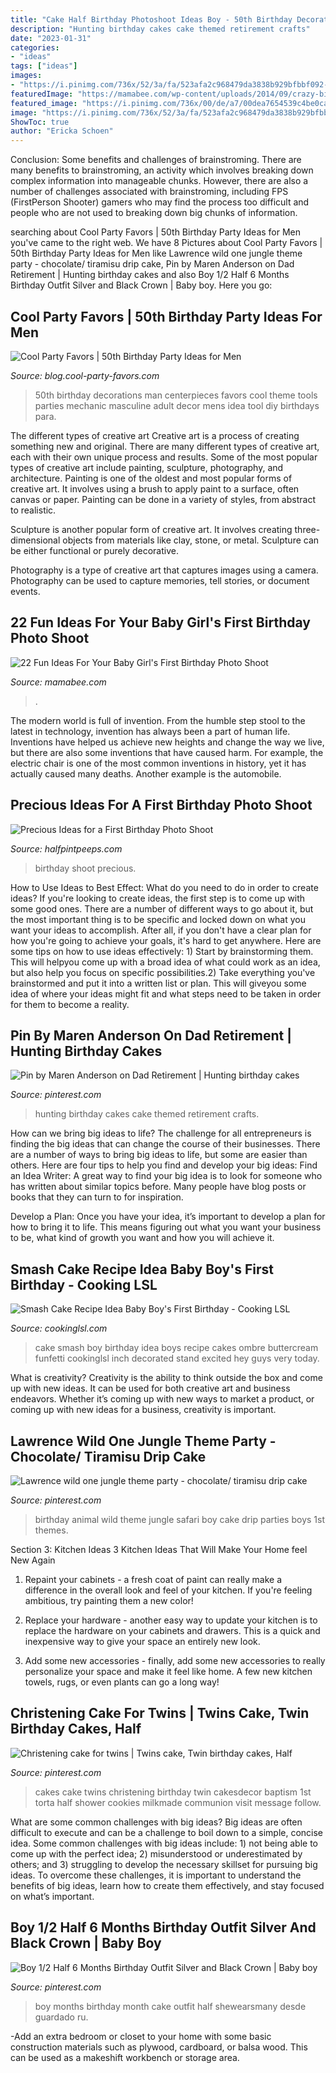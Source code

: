 ```yaml
---
title: "Cake Half Birthday Photoshoot Ideas Boy - 50th Birthday Decorations Man Centerpieces Favors Cool Theme Tools Parties Mechanic Masculine Adult Decor Mens Idea Tool Diy Birthdays Para"
description: "Hunting birthday cakes cake themed retirement crafts"
date: "2023-01-31"
categories:
- "ideas"
tags: ["ideas"]
images:
- "https://i.pinimg.com/736x/52/3a/fa/523afa2c968479da3838b929bfbbf092--twin-birthday-birthday-cakes.jpg"
featuredImage: "https://mamabee.com/wp-content/uploads/2014/09/crazy-birthday-suit.jpg"
featured_image: "https://i.pinimg.com/736x/00/de/a7/00dea7654539c4be0ca29253d5c74663.jpg"
image: "https://i.pinimg.com/736x/52/3a/fa/523afa2c968479da3838b929bfbbf092--twin-birthday-birthday-cakes.jpg"
ShowToc: true
author: "Ericka Schoen"
---
```



Conclusion: Some benefits and challenges of brainstroming.
There are many benefits to brainstroming, an activity which involves breaking down complex information into manageable chunks. However, there are also a number of challenges associated with brainstroming, including FPS (FirstPerson Shooter) gamers who may find the process too difficult and people who are not used to breaking down big chunks of information.

	

		
searching about Cool Party Favors | 50th Birthday Party Ideas for Men you've came to the right web. We have 8 Pictures about Cool Party Favors | 50th Birthday Party Ideas for Men like Lawrence wild one jungle theme party - chocolate/ tiramisu drip cake, Pin by Maren Anderson on Dad Retirement | Hunting birthday cakes and also Boy 1/2 Half 6 Months Birthday Outfit Silver and Black Crown | Baby boy. Here you go:
		
    
## Cool Party Favors | 50th Birthday Party Ideas For Men

<img loading=lazy src="http://blog.cool-party-favors.com/wp-content/uploads/2015/10/2-50th-Birthday-Ideas.jpg" onerror="this.onerror=null;this.src='https://tse4.mm.bing.net/th?id=OIP.Lvj42XzjN-RCm-XHlEuk5wHaLI&amp;pid=15.1';" alt="Cool Party Favors | 50th Birthday Party Ideas for Men">

_Source: blog.cool-party-favors.com_

>50th birthday decorations man centerpieces favors cool theme tools parties mechanic masculine adult decor mens idea tool diy birthdays para. 

	

The different types of creative art
Creative art is a process of creating something new and original. There are many different types of creative art, each with their own unique process and results. Some of the most popular types of creative art include painting, sculpture, photography, and architecture.
Painting is one of the oldest and most popular forms of creative art. It involves using a brush to apply paint to a surface, often canvas or paper. Painting can be done in a variety of styles, from abstract to realistic.

Sculpture is another popular form of creative art. It involves creating three-dimensional objects from materials like clay, stone, or metal. Sculpture can be either functional or purely decorative.

Photography is a type of creative art that captures images using a camera. Photography can be used to capture memories, tell stories, or document events.

    
## 22 Fun Ideas For Your Baby Girl&#039;s First Birthday Photo Shoot

<img loading=lazy src="https://mamabee.com/wp-content/uploads/2014/09/crazy-birthday-suit.jpg" onerror="this.onerror=null;this.src='https://tse3.mm.bing.net/th?id=OIP.72btVGeoJ81bfSyGu6R_hwHaLG&amp;pid=15.1';" alt="22 Fun Ideas For Your Baby Girl&#039;s First Birthday Photo Shoot">

_Source: mamabee.com_

>. 

	

The modern world is full of invention. From the humble step stool to the latest in technology, invention has always been a part of human life. Inventions have helped us achieve new heights and change the way we live, but there are also some inventions that have caused harm. For example, the electric chair is one of the most common inventions in history, yet it has actually caused many deaths. Another example is the automobile.

    
## Precious Ideas For A First Birthday Photo Shoot

<img loading=lazy src="https://i2.wp.com/halfpintpeeps.com/wp-content/uploads/2017/12/Precious-Ideas-for-a-First-Birthday-Photo-Shoot2.jpg?fit=427%2C640" onerror="this.onerror=null;this.src='https://tse3.mm.bing.net/th?id=OIP.G8GDuSQmJk5_t7Thzgq3oAAAAA&amp;pid=15.1';" alt="Precious Ideas for a First Birthday Photo Shoot">

_Source: halfpintpeeps.com_

>birthday shoot precious. 

	

How to Use Ideas to Best Effect: What do you need to do in order to create ideas?
If you're looking to create ideas, the first step is to come up with some good ones. There are a number of different ways to go about it, but the most important thing is to be specific and locked down on what you want your ideas to accomplish. After all, if you don't have a clear plan for how you're going to achieve your goals, it's hard to get anywhere. Here are some tips on how to use ideas effectively: 1) Start by brainstorming them. This will helpyou come up with a broad idea of what could work as an idea, but also help you focus on specific possibilities.2) Take everything you've brainstormed and put it into a written list or plan. This will giveyou some idea of where your ideas might fit and what steps need to be taken in order for them to become a reality.

    
## Pin By Maren Anderson On Dad Retirement | Hunting Birthday Cakes

<img loading=lazy src="https://i.pinimg.com/736x/00/de/a7/00dea7654539c4be0ca29253d5c74663.jpg" onerror="this.onerror=null;this.src='https://tse4.mm.bing.net/th?id=OIP.fh-j6z6b91G4rspueKxXiQHaFj&amp;pid=15.1';" alt="Pin by Maren Anderson on Dad Retirement | Hunting birthday cakes">

_Source: pinterest.com_

>hunting birthday cakes cake themed retirement crafts. 

	

How can we bring big ideas to life?
The challenge for all entrepreneurs is finding the big ideas that can change the course of their businesses. There are a number of ways to bring big ideas to life, but some are easier than others. Here are four tips to help you find and develop your big ideas:
Find an Idea Writer: A great way to find your big idea is to look for someone who has written about similar topics before. Many people have blog posts or books that they can turn to for inspiration.

Develop a Plan: Once you have your idea, it’s important to develop a plan for how to bring it to life. This means figuring out what you want your business to be, what kind of growth you want and how you will achieve it.

    
## Smash Cake Recipe Idea Baby Boy&#039;s First Birthday - Cooking LSL

<img loading=lazy src="https://cookinglsl.com/wp-content/uploads/2017/08/funfetti-smash-cake-baby-boy-2-1-660x990.jpg" onerror="this.onerror=null;this.src='https://tse1.mm.bing.net/th?id=OIP.Xmxf-jZilXmarK4P0DrzLQHaLH&amp;pid=15.1';" alt="Smash Cake Recipe Idea Baby Boy&#039;s First Birthday - Cooking LSL">

_Source: cookinglsl.com_

>cake smash boy birthday idea boys recipe cakes ombre buttercream funfetti cookinglsl inch decorated stand excited hey guys very today. 

	

What is creativity?
Creativity is the ability to think outside the box and come up with new ideas. It can be used for both creative art and business endeavors. Whether it’s coming up with new ways to market a product, or coming up with new ideas for a business, creativity is important.

    
## Lawrence Wild One Jungle Theme Party - Chocolate/ Tiramisu Drip Cake

<img loading=lazy src="https://i.pinimg.com/originals/e5/2c/7e/e52c7edc7fdb2191934e108363003681.jpg" onerror="this.onerror=null;this.src='https://tse4.mm.bing.net/th?id=OIP.KccnCzRX4ZCP9vk8du0DAQHaNK&amp;pid=15.1';" alt="Lawrence wild one jungle theme party - chocolate/ tiramisu drip cake">

_Source: pinterest.com_

>birthday animal wild theme jungle safari boy cake drip parties boys 1st themes. 

	

Section 3: Kitchen Ideas
3 Kitchen Ideas That Will Make Your Home feel New Again
1. Repaint your cabinets - a fresh coat of paint can really make a difference in the overall look and feel of your kitchen. If you're feeling ambitious, try painting them a new color!

2. Replace your hardware - another easy way to update your kitchen is to replace the hardware on your cabinets and drawers. This is a quick and inexpensive way to give your space an entirely new look.

3. Add some new accessories - finally, add some new accessories to really personalize your space and make it feel like home. A few new kitchen towels, rugs, or even plants can go a long way!

    
## Christening Cake For Twins | Twins Cake, Twin Birthday Cakes, Half

<img loading=lazy src="https://i.pinimg.com/736x/52/3a/fa/523afa2c968479da3838b929bfbbf092--twin-birthday-birthday-cakes.jpg" onerror="this.onerror=null;this.src='https://tse4.mm.bing.net/th?id=OIP.wEdVH33ODZdHAaFMPKoHtgHaJ4&amp;pid=15.1';" alt="Christening cake for twins | Twins cake, Twin birthday cakes, Half">

_Source: pinterest.com_

>cakes cake twins christening birthday twin cakesdecor baptism 1st torta half shower cookies milkmade communion visit message follow. 

	

What are some common challenges with big ideas?
Big ideas are often difficult to execute and can be a challenge to boil down to a simple, concise idea. Some common challenges with big ideas include: 1) not being able to come up with the perfect idea; 2) misunderstood or underestimated by others; and 3) struggling to develop the necessary skillset for pursuing big ideas. To overcome these challenges, it is important to understand the benefits of big ideas, learn how to create them effectively, and stay focused on what’s important.

    
## Boy 1/2 Half 6 Months Birthday Outfit Silver And Black Crown | Baby Boy

<img loading=lazy src="https://i.pinimg.com/736x/c8/97/2d/c8972d1a95f07733a1d70d32ea740ab3.jpg" onerror="this.onerror=null;this.src='https://tse2.mm.bing.net/th?id=OIP.Qhh9w__VMnVTTG453moV3gHaIo&amp;pid=15.1';" alt="Boy 1/2 Half 6 Months Birthday Outfit Silver and Black Crown | Baby boy">

_Source: pinterest.com_

>boy months birthday month cake outfit half shewearsmany desde guardado ru. 

	

-Add an extra bedroom or closet to your home with some basic construction materials such as plywood, cardboard, or balsa wood. This can be used as a makeshift workbench or storage area. 


